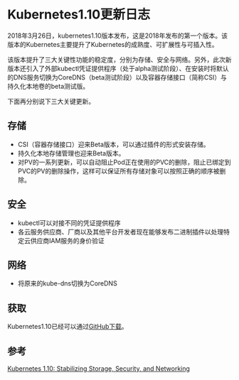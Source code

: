 # Kubernetes1.10更新日志

2018年3月26日，kubernetes1.10版本发布，这是2018年发布的第一个版本。该版本的Kubernetes主要提升了Kubernetes的成熟度、可扩展性与可插入性。

该版本提升了三大关键性功能的稳定度，分别为存储、安全与网络。另外，此次新版本还引入了外部kubectl凭证提供程序（处于alpha测试阶段）、在安装时将默认的DNS服务切换为CoreDNS（beta测试阶段）以及容器存储接口（简称CSI）与持久化本地卷的beta测试版。

下面再分别说下三大关键更新。

## 存储

- CSI（容器存储接口）迎来Beta版本，可以通过插件的形式安装存储。
- 持久化本地存储管理也迎来Beta版本。
- 对PV的一系列更新，可以自动阻止Pod正在使用的PVC的删除，阻止已绑定到PVC的PV的删除操作，这样可以保证所有存储对象可以按照正确的顺序被删除。

## 安全

- kubectl可以对接不同的凭证提供程序
- 各云服务供应商、厂商以及其他平台开发者现在能够发布二进制插件以处理特定云供应商IAM服务的身价验证

## 网络

- 将原来的kube-dns切换为CoreDNS

## 获取

Kubernetes1.10已经可以通过[GitHub下载](https://github.com/kubernetes/kubernetes/releases/tag/v1.10.0)。

## 参考

[Kubernetes 1.10: Stabilizing Storage, Security, and Networking](http://blog.kubernetes.io/2018/03/kubernetes-1.10-stabilizing-storage-security-networking.html)